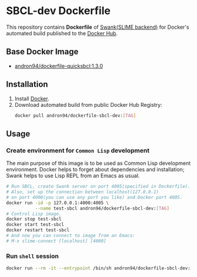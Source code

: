 # SBCL-dev Dockerfile

This repository contains **Dockerfile** of [Swank(SLIME backend)](https://common-lisp.net/project/slime/doc/html/Connecting-to-a-remote-lisp.html)
for Docker's automated build published to the [Docker Hub](https://hub.docker.com/r/andron94/dockerfile-sbcl-dev/).

## Base Docker Image

+ [andron94/dockerfile-quicksbcl:1.3.0](https://hub.docker.com/r/andron94/dockerfile-quicksbcl/)

## Installation

1.  Install [Docker](https://docs.docker.com/engine/installation/).
2.  Download automated build from public Docker Hub Registry:
    ```sh
    docker pull andron94/dockerfile-sbcl-dev:[TAG]
    ```

## Usage

### Create environment for `Common Lisp` development

The main purpose of this image is to be used as Common Lisp
development environment. Docker helps to forget about dependencies
and installation; Swank helps to use Lisp REPL from an Emacs as usual.

```sh
# Run SBCL, create Swank server on port 4005(specified in Dockerfile).
# Also, set up the connection between localhost(127.0.0.1)
# on port 4000(you can use any port you like) and Docker port 4005.
docker run -id -p 127.0.0.1:4000:4005 \
           --name test-sbcl andron94/dockerfile-sbcl-dev:[TAG]
# Control Lisp image.
docker stop test-sbcl
docker start test-sbcl
docker restart test-sbcl
# And now you can connect to image from an Emacs:
# M-x slime-connect [localhost] [4000]
```

### Run `shell` session

```sh
docker run --rm -it --entrypoint /bin/sh andron94/dockerfile-sbcl-dev:[TAG]
```

